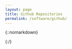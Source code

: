 ```yaml
---
layout: page
title: Github Repositories
permalink: /software/github/
---
```

{::nomarkdown}

<div id='github-projects'></div>
<script type="text/javascript">
$.getJSON('//api.github.com/users/thejordanprice/repos',{},function(data){
    var element = document.getElementById('github-projects');
    for(let repo in data) {
        // organize from api
        // console.log(data[repo]);
        var name = data[repo].name.toString();
        var full = data[repo].full_name.toString();
        var desc = data[repo].description.toString();
        var star = data[repo].stargazers_count.toString();
        var push = data[repo].pushed_at.toString();
        var watc = data[repo].watchers_count.toString();
        var clon = data[repo].clone_url.toString();
        // date manipulation
        var date = new Date(push);
        var options = { weekday: 'long', year: 'numeric', month: 'long', day: 'numeric' };
        var day = date.toLocaleDateString("en-US",options);
        // make a string
        var string = "<div class='container'><div><a href='https://github.com/" + full + "'>" + full + "</a></div><div style='font-size: small;'>" + desc + "</div><div style='font-size: small;'>Stars: " + star + " Watchers: " + watc + "</div><pre style='font-size: small;'>Clone: " + clon +"</pre><div style='font-size: small; text-align: right;'>Latest: " + day + "</div></div><br>";
        element.innerHTML += string;
    };
    // console.log(data);
});
</script>
{:/}